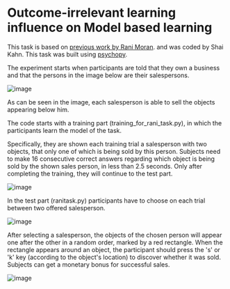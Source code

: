 # Outcome-irrelevant learning influence on Model based learning
This task is based on <a href="https://www.nature.com/articles/s41467-019-08662-8">previous work by Rani Moran</a>.  and was coded by Shai Kahn.
This task was built using <a href="https://www.psychopy.org/">psychopy</a>.

The experiment starts when participants are told that they own a business and that the persons in the image below are their salespersons. 

![image](https://user-images.githubusercontent.com/51457131/151413177-18bb9da4-a6cb-44c3-b244-d9eff4a72475.png)

As can be seen in the image, each salesperson is able to sell the objects appearing below him. 

The code starts with a training part (training_for_rani_task.py), in which the participants learn the model of the task. 

Specifically, they are shown each training trial a salesperson with two objects, that only one of which is being sold by this person.
Subjects need to make 16 consecutive correct answers regarding which object is being sold by the shown sales person, in less than 2.5 seconds.
Only after completing the training, they will continue to the test part.

![image](https://user-images.githubusercontent.com/51457131/151419034-20ab0bb5-af82-400c-832f-d1a21e907e30.png)

In the test part (ranitask.py) participants have to choose on each trial between two offered salesperson. 

![image](https://user-images.githubusercontent.com/51457131/151417832-bc69efa9-89b9-4632-a498-d1de0851ba91.png)

After selecting a salesperson, the objects of the chosen person will appear one after the other in a random order, marked by a red rectangle.
When the rectangle appears around an object, the participant should press the 's' or 'k' key (according to the object's location) to discover whether it was sold. 
Subjects can get a monetary bonus for successful sales.

![image](https://user-images.githubusercontent.com/51457131/151418001-b1a4232c-344d-43dd-9240-da6f7ab6c482.png)
